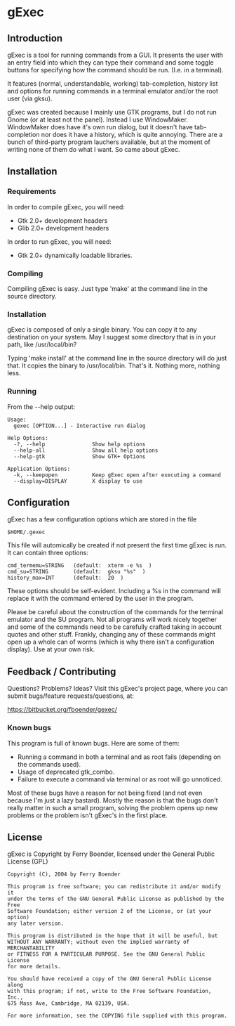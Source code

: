 gExec
=====


Introduction
------------

gExec is a tool for running commands from a GUI. It presents the user with
an entry field into which they can type their command and some toggle 
buttons for specifying how the command should be run. (I.e. in a terminal).
	
It features (normal, understandable, working) tab-completion, history list
and options for running commands in a terminal emulator and/or the root 
user (via gksu).

gExec was created because I mainly use GTK programs, but I do not run
Gnome (or at least not the panel). Instead I use WindowMaker. WindowMaker
does have it's own run dialog, but it doesn't have tab-completion nor does
it have a history, which is quite annoying. There are a bunch of 
third-party program lauchers available, but at the moment of writing none
of them do what I want. So came about gExec.


Installation
------------

### Requirements

In order to compile gExec, you will need:

*   Gtk 2.0+ development headers
*   Glib 2.0+ development headers

In order to run gExec, you will need:

*   Gtk 2.0+ dynamically loadable libraries.


### Compiling

Compiling gExec is easy. Just type 'make' at the command line in the 
source directory.

### Installation

gExec is composed of only a single binary. You can copy it to any 
destination on your system. May I suggest some directory that is in your
path, like /usr/local/bin?

Typing 'make install' at the command line in the source directory will do
just that. It copies the binary to /usr/local/bin. That's it. Nothing more,
nothing less.
	

### Running

From the --help output:

	Usage:
	  gexec [OPTION...] - Interactive run dialog

	Help Options:
	  -?, --help               Show help options
	  --help-all               Show all help options
	  --help-gtk               Show GTK+ Options

	Application Options:
	  -k, --keepopen           Keep gExec open after executing a command
	  --display=DISPLAY        X display to use

Configuration
-------------

gExec has a few configuration options which are stored in the file

    $HOME/.gexec

This file will automically be created if not present the first time
gExec is run. It can contain three options:

	cmd_termemu=STRING   (default:  xterm -e %s  )
	cmd_su=STRING        (default:  gksu "%s"  )
	history_max=INT      (default:  20  )

These options should be self-evident. Including a %s in the command
will replace it with the command entered by the user in the program.
	
Please be careful about the	construction of the commands for the 
terminal emulator and the SU program. Not all programs will work 
nicely together and some of	the commands need to be carefully 
crafted taking in account quotes and other stuff. Frankly, changing
any of these commands might open up a whole can of worms (which is 
why there isn't a configuration display). Use at your own risk.
	
Feedback / Contributing
-----------------------

Questions? Problems? Ideas? Visit this gExec's project page, where you can
submit bugs/feature requests/questions, at:

https://bitbucket.org/fboender/gexec/	
	
### Known bugs

This program is full of known bugs. Here are some of them:
	
*   Running a command in both a terminal and as root fails (depending on the
    commands used).
*   Usage of deprecated gtk\_combo.
*   Failure to execute a command via terminal or as root will go unnoticed.
	
Most of these bugs have a reason for not being fixed (and not even 
because I'm just a lazy bastard). Mostly the reason is that the 
bugs don't really matter in such a small program, solving the 
problem opens up new problems or the problem isn't gExec's in the
first place.
	

License
-------

gExec is Copyright by Ferry Boender, licensed under the General Public
License (GPL)

	Copyright (C), 2004 by Ferry Boender

	This program is free software; you can redistribute it and/or modify it
	under the terms of the GNU General Public License as published by the Free
	Software Foundation; either version 2 of the License, or (at your option)
	any later version.

	This program is distributed in the hope that it will be useful, but
	WITHOUT ANY WARRANTY; without even the implied warranty of MERCHANTABILITY
	or FITNESS FOR A PARTICULAR PURPOSE. See the GNU General Public License
	for more details.

	You should have received a copy of the GNU General Public License along
	with this program; if not, write to the Free Software Foundation, Inc.,
	675 Mass Ave, Cambridge, MA 02139, USA.

	For more information, see the COPYING file supplied with this program.


